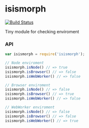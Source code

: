 # isismorph
[![Build Status](https://travis-ci.org/fun-stack/isismorph.svg?branch=master)](https://travis-ci.org/fun-stack/isismorph)

Tiny module for checking enviroment

### API
```javascript
var isismorph = require('isismorph');

// Node enviroment
isismorph.isNode() // => true
isismorph.isBrowser() // => false
isismorph.isWebWorker() // => false

// Browser enviroment
isismorph.isNode() // => false
isismorph.isBrowser() // => true
isismorph.isWebWorker() // => false

// WebWorker enviroment
isismorph.isNode() // => false
isismorph.isBrowser() // => false
isismorph.isWebWorker() // => true
```
